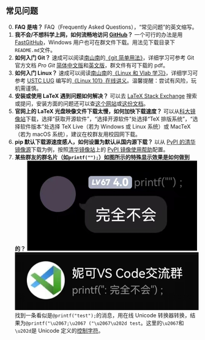 ## 常见问题

0.  **FAQ 是啥？**
    FAQ（Frequently Asked Questions），“常见问题”的英文缩写。
1.  **我不会/不想科学上网，如何流畅地访问 [GitHub](https://github.com)？**
    一个可行的办法是用 [FastGitHub](https://cloud.tsinghua.edu.cn/d/df482a15afb64dfeaff8/)，Windows 用户也可在群文件下载。用法见下载目录下`README.md`文件。
1.  **如何入门 Git？**
    速成可以阅读[南山南](https://git.lug.ustc.edu.cn/CA)的[《git 简单用法》](https://git.lug.ustc.edu.cn/CA/2022ics/-/blob/master/documents/2.git_use_guide)，详细学习可参考 Git 官方文档 _Pro Git_ [简体中文版](https://git-scm.com/book/zh/v2)和[英文版](https://git-scm.com/book/en/v2)，群文件有可下载的 pdf。
1.  **如何入门 Linux？**
    速成可以阅读[南山南](https://git.lug.ustc.edu.cn/CA)的[《Linux 和 Vlab 学习》](https://git.lug.ustc.edu.cn/CA/2022ics/-/blob/master/documents/4.vlab_linux_simple)，详细学习可参考 [USTC LUG](https://lug.ustc.edu.cn) 编写的[《Linux 101》在线讲义](https://101.lug.ustc.edu.cn)。温馨提醒：尝试有风险，玩机需谨慎。
1.  **安装或使用 LaTeX 遇到问题如何解决？**
    可以去 [LaTeX Stack Exchange](https://tex.stackexchange.com) 搜索或提问，安装方面的问题还可以查[这个网站](https://ctan.org/pkg/install-latex-guide-zh-cn)或[这份文档](https://mirrors.pku.edu.cn/ctan/info/install-latex-guide-zh-cn/install-latex-guide-zh-cn.pdf)。
1.  **官网上的 LaTeX 光盘映像文件下载太慢，如何加快下载速度？**
    可以从[科大镜像站](https://mirrors.ustc.edu.cn)下载，选择“获取开源软件”，“选择开源软件”处选择“TeX 排版系统”，“选择软件版本”处选择 TeX Live（若为 Windows 或 Linux 系统）或 MacTeX（若为 macOS 系统），建议在校群友用校园网下载。
1.  **pip 默认下载源速度感人，如何设置为默认从国内源下载？**
    以从 [PyPI 的清华镜像源](https://pypi.tuna.tsinghua.edu.cn/simple)下载为例，按照[清华镜像站](https://mirrors.tuna.tsinghua.edu.cn)上的 [PyPI 镜像使用帮助](https://mirrors.tuna.tsinghua.edu.cn/help/pypi)配置。
1.  **某些群友的群名片（如`printf("");`）如图所示的特殊显示效果是如何做到的？**
    ![](../public/images/printf-msg.jpeg)
    ![](../public/images/printf-brief.jpeg)
    找到一条看似是`@printf("test");`的消息，用在线 Unicode 转换器转换，结果为`@printf("\u2067;\u2067 ("\u2067\u202d test`。这里的`\u2067`和`\u202d`是 Unicode 定义的[控制字符](https://baike.baidu.com/item/%E6%8E%A7%E5%88%B6%E5%AD%97%E7%AC%A6/0)。
